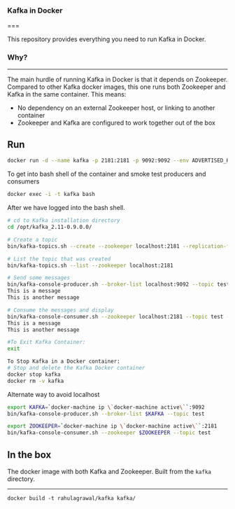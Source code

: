 ### Kafka in Docker
===

This repository provides everything you need to run Kafka in Docker.


### Why?
---
The main hurdle of running Kafka in Docker is that it depends on Zookeeper.
Compared to other Kafka docker images, this one runs both Zookeeper and Kafka
in the same container. This means:

* No dependency on an external Zookeeper host, or linking to another container
* Zookeeper and Kafka are configured to work together out of the box

Run
----

```bash
docker run -d --name kafka -p 2181:2181 -p 9092:9092 --env ADVERTISED_HOST=`docker-machine ip \`docker-machine active\`` --env ADVERTISED_PORT=9092 rahulagrawal/kafka
```

To get into bash shell of the container and smoke test producers and consumers
```bash
docker exec -i -t kafka bash   
```

After we have logged into the bash shell.
```bash   
# cd to Kafka installation directory   
cd /opt/kafka_2.11-0.9.0.0/

# Create a topic
bin/kafka-topics.sh --create --zookeeper localhost:2181 --replication-factor 1 --partitions 1 --topic test

# List the topic that was created
bin/kafka-topics.sh --list --zookeeper localhost:2181

# Send some messages
bin/kafka-console-producer.sh --broker-list localhost:9092 --topic test 
This is a message
This is another message

# Consume the messages and display
bin/kafka-console-consumer.sh --zookeeper localhost:2181 --topic test --from-beginning
This is a message
This is another message

#To Exit Kafka Container:
exit
```

```bash   
To Stop Kafka in a Docker container:
# Stop and delete the Kafka Docker container
docker stop kafka
docker rm -v kafka
```

Alternate way to avoid localhost
```bash
export KAFKA=`docker-machine ip \`docker-machine active\``:9092
bin/kafka-console-producer.sh --broker-list $KAFKA --topic test
```

```bash
export ZOOKEEPER=`docker-machine ip \`docker-machine active\``:2181
bin/kafka-console-consumer.sh --zookeeper $ZOOKEEPER --topic test
```


In the box
----

  The docker image with both Kafka and Zookeeper. Built from the `kafka`
  directory.


----

    docker build -t rahulagrawal/kafka kafka/


